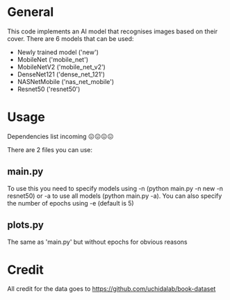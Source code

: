 # General
This code implements an AI model that recognises images based on their cover.
There are 6 models that can be used:
- Newly trained model ('new')
- MobileNet ('mobile_net')
- MobileNetV2 ('mobile_net_v2')
- DenseNet121 ('dense_net_121')
- NASNetMobile ('nas_net_mobile')
- Resnet50 ('resnet50')

# Usage
Dependencies list incoming 😖😖😖😖

There are 2 files you can use:
## main.py
To use this you need to specify models using -n (python main.py -n new -n resnet50) or -a to use all models (python main.py -a). You can also specify the number of epochs using -e (default is 5)
## plots.py
The same as 'main.py' but without epochs for obvious reasons

# Credit
All credit for the data goes to https://github.com/uchidalab/book-dataset
